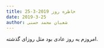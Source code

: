 ```yaml
---
title: خاطره روز 2019-3-25
date: 2019-3-25
author: شعبان محمد حسنی
---
```


امروزم یه روز عادی بود مثل روزای گذشته.